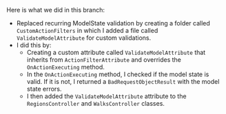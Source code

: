 Here is what we did in this branch:

- Replaced recurring ModelState validation by creating a folder called `CustomActionFilters` in which I added a file called `ValidateModelAttribute` for custom validations.
- I did this by:
  - Creating a custom attribute called `ValidateModelAttribute` that inherits from `ActionFilterAttribute` and overrides the `OnActionExecuting` method.
  - In the `OnActionExecuting` method, I checked if the model state is valid. If it is not, I returned a `BadRequestObjectResult` with the model state errors.
  - I then added the `ValidateModelAttribute` attribute to the `RegionsController` and `WalksController` classes.